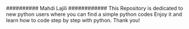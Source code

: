 ########## Mahdi Lajili ############
This Repository is dedicated to new python users where you can find a simple python codes
Enjoy it and learn how to code step by step with python.
Thank you!
